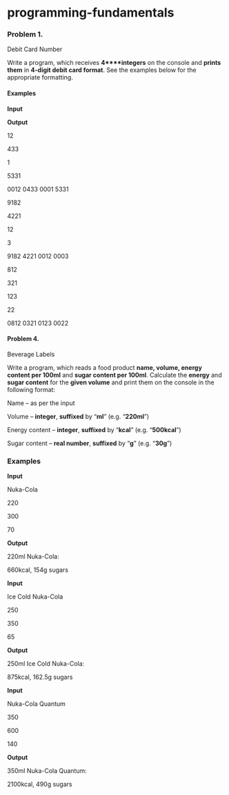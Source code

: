 ﻿# programming-fundamentals
### Problem 1.               
Debit Card Number

Write a program, which receives **4****integers**
on the console and **prints them** in **4-digit debit card format**. See the
examples below for the appropriate formatting.

#### Examples

 

**Input**

 

**Output**

 

12

433

1

5331

 

0012 0433 0001 5331

 

9182

4221

12

3

 

9182 4221 0012 0003

 

812

321

123

22

 

0812 0321 0123 0022

#### Problem 4.
Beverage Labels

Write a program, which reads a food product **name, volume,
energy content per 100ml** and **sugar content per 100ml**.
Calculate the **energy** and **sugar content** for the **given volume**
and print them on the console in the following format:

Name – as per the input

Volume – **integer**, **suffixed** by “**ml**” (e.g. “**220ml**”)

Energy content – **integer**, **suffixed** by “**kcal**” (e.g. “**500kcal**”)

Sugar content – **real number**, **suffixed** by “**g**” (e.g. “**30g**”) 

### Examples

**Input**

Nuka-Cola

220

300

70

**Output**

220ml Nuka-Cola:

660kcal, 154g sugars

**Input**

Ice Cold Nuka-Cola

250

350

65

**Output**

250ml Ice Cold Nuka-Cola:

875kcal, 162.5g sugars

**Input**

Nuka-Cola Quantum

350

600

140

**Output**

350ml Nuka-Cola Quantum:

2100kcal, 490g sugars